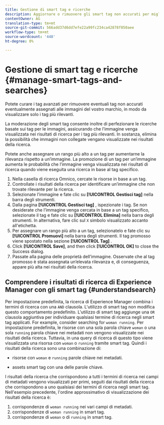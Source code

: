 ```yaml
---
title: Gestione di smart tag e ricerche
description: Aggiornare o rimuovere gli smart tag non accurati per migliorare la pertinenza dei tag
contentOwner: AG
translation-type: tm+mt
source-git-commit: 566add37d6dd7efe22a99fc234ca42878f050aee
workflow-type: tm+mt
source-wordcount: '448'
ht-degree: 0%

---
```



# Gestione di smart tag e ricerche {#manage-smart-tags-and-searches}

<!--
TBD: This article should be merged into a new, uber article for Smart Tags. Delete this article then. Cloud service article is merged.
-->

Potete curare i tag avanzati per rimuovere eventuali tag non accurati eventualmente assegnati alle immagini del vostro marchio, in modo da visualizzare solo i tag più rilevanti.

La moderazione degli smart tag consente inoltre di perfezionare le ricerche basate sui tag per le immagini, assicurando che l’immagine venga visualizzata nei risultati di ricerca per i tag più rilevanti. In sostanza, elimina la possibilità che immagini non collegate vengano visualizzate nei risultati della ricerca.

Potete anche assegnare un rango più alto a un tag per aumentarne la rilevanza rispetto a un’immagine. La promozione di un tag per un’immagine aumenta le probabilità che l’immagine venga visualizzata nei risultati di ricerca quando viene eseguita una ricerca in base al tag specifico.

1. Nella casella di ricerca Omnico, cercate le risorse in base a un tag.
1. Controllate i risultati della ricerca per identificare un’immagine che non trovate rilevante per la ricerca.
1. Selezionate l’immagine e fate clic su **[!UICONTROL Gestisci tag]** nella barra degli strumenti.
1. Dalla pagina **[!UICONTROL Gestisci tag]** , ispezionate i tag. Se non desiderate che l’immagine venga cercata in base a un tag specifico, selezionate il tag e fate clic su **[!UICONTROL Elimina]** nella barra degli strumenti. In alternativa, fare clic sul `X` simbolo visualizzato accanto all&#39;etichetta.
1. Per assegnare un rango più alto a un tag, selezionatelo e fate clic su **[!UICONTROL Promuovi]** nella barra degli strumenti. Il tag promosso viene spostato nella sezione **[!UICONTROL Tag]** .
1. Click **[!UICONTROL Save]**, and then click **[!UICONTROL OK]** to close the Success dialog.
1. Passate alla pagina delle proprietà dell’immagine. Osservate che al tag promosso è stata assegnata un’elevata rilevanza e, di conseguenza, appare più alta nei risultati della ricerca.

## Comprendere i risultati di ricerca di Experience Manager con gli smart tag {#understandsearch}

Per impostazione predefinita, la ricerca di Experience Manager combina i termini di ricerca con una `AND` clausola. L&#39;utilizzo di smart tag non modifica questo comportamento predefinito. L&#39;utilizzo di smart tag aggiunge una `OR` clausola aggiuntiva per individuare qualsiasi termine di ricerca negli smart tag applicati. For example, consider searching for `woman running`. Per impostazione predefinita, le risorse con una sola parola chiave `woman` o una sola `running` parola chiave nei metadati non vengono visualizzate nei risultati della ricerca. Tuttavia, in una query di ricerca di questo tipo viene visualizzata una risorsa con `woman` o `running` tramite smart tag. Quindi i risultati della ricerca sono una combinazione di:

* risorse con `woman` e `running` parole chiave nei metadati.

* assets smart tag con una delle parole chiave.

I risultati della ricerca che corrispondono a tutti i termini di ricerca nei campi di metadati vengono visualizzati per primi, seguiti dai risultati della ricerca che corrispondono a uno qualsiasi dei termini di ricerca negli smart tag. Nell&#39;esempio precedente, l&#39;ordine approssimativo di visualizzazione dei risultati della ricerca è:

1. corrispondenze di `woman running` nei vari campi di metadati.
1. corrispondenze di `woman running` in smart tag.
1. corrispondenze di `woman` o di `running` in smart tag.
